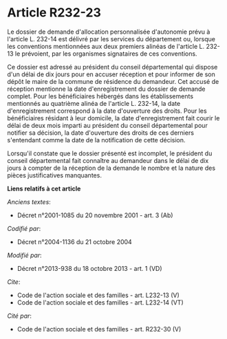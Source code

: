 # Article R232-23

Le dossier de demande d'allocation personnalisée d'autonomie prévu à l'article L. 232-14 est délivré par les services du
département ou, lorsque les conventions mentionnées aux deux premiers alinéas de l'article L. 232-13 le prévoient, par les
organismes signataires de ces conventions. 

Ce dossier est adressé au président du conseil départemental qui dispose d'un délai de dix jours pour en accuser réception et
pour informer de son dépôt le maire de la commune de résidence du demandeur. Cet accusé de réception mentionne la date
d'enregistrement du dossier de demande complet. Pour les bénéficiaires hébergés dans les établissements mentionnés au
quatrième alinéa de l'article L. 232-14, la date d'enregistrement correspond à la date d'ouverture des droits. Pour les
bénéficiaires résidant à leur domicile, la date d'enregistrement fait courir le délai de deux mois imparti au président du
conseil départemental pour notifier sa décision, la date d'ouverture des droits de ces derniers s'entendant comme la date de
la notification de cette décision. 

Lorsqu'il constate que le dossier présenté est incomplet, le président du conseil départemental fait connaître au demandeur
dans le délai de dix jours à compter de la réception de la demande le nombre et la nature des pièces justificatives
manquantes.

**Liens relatifs à cet article**

_Anciens textes_:

  - Décret n°2001-1085 du 20 novembre 2001 - art. 3 (Ab)

_Codifié par_:

  - Décret n°2004-1136 du 21 octobre 2004

_Modifié par_:

  - Décret n°2013-938 du 18 octobre 2013 - art. 1 (VD)

_Cite_:

  - Code de l'action sociale et des familles - art. L232-13 (V)
  - Code de l'action sociale et des familles - art. L232-14 (VT)

_Cité par_:

  - Code de l'action sociale et des familles - art. R232-30 (V)
